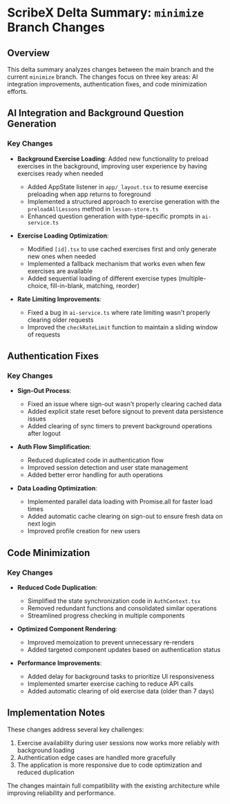 # ScribeX Delta Summary: `minimize` Branch Changes

## Overview

This delta summary analyzes changes between the main branch and the current `minimize` branch. The changes focus on three key areas: AI integration improvements, authentication fixes, and code minimization efforts.

## AI Integration and Background Question Generation

### Key Changes

- **Background Exercise Loading**: Added new functionality to preload exercises in the background, improving user experience by having exercises ready when needed
  - Added AppState listener in `app/_layout.tsx` to resume exercise preloading when app returns to foreground
  - Implemented a structured approach to exercise generation with the `preloadAllLessons` method in `lesson-store.ts`
  - Enhanced question generation with type-specific prompts in `ai-service.ts`

- **Exercise Loading Optimization**: 
  - Modified `[id].tsx` to use cached exercises first and only generate new ones when needed
  - Implemented a fallback mechanism that works even when few exercises are available
  - Added sequential loading of different exercise types (multiple-choice, fill-in-blank, matching, reorder)

- **Rate Limiting Improvements**:
  - Fixed a bug in `ai-service.ts` where rate limiting wasn't properly clearing older requests
  - Improved the `checkRateLimit` function to maintain a sliding window of requests

## Authentication Fixes

### Key Changes

- **Sign-Out Process**: 
  - Fixed an issue where sign-out wasn't properly clearing cached data
  - Added explicit state reset before signout to prevent data persistence issues
  - Added clearing of sync timers to prevent background operations after logout

- **Auth Flow Simplification**:
  - Reduced duplicated code in authentication flow
  - Improved session detection and user state management
  - Added better error handling for auth operations

- **Data Loading Optimization**:
  - Implemented parallel data loading with Promise.all for faster load times
  - Added automatic cache clearing on sign-out to ensure fresh data on next login
  - Improved profile creation for new users

## Code Minimization

### Key Changes

- **Reduced Code Duplication**:
  - Simplified the state synchronization code in `AuthContext.tsx`
  - Removed redundant functions and consolidated similar operations
  - Streamlined progress checking in multiple components

- **Optimized Component Rendering**:
  - Improved memoization to prevent unnecessary re-renders
  - Added targeted component updates based on authentication status

- **Performance Improvements**:
  - Added delay for background tasks to prioritize UI responsiveness
  - Implemented smarter exercise caching to reduce API calls
  - Added automatic clearing of old exercise data (older than 7 days)

## Implementation Notes

These changes address several key challenges:

1. Exercise availability during user sessions now works more reliably with background loading
2. Authentication edge cases are handled more gracefully
3. The application is more responsive due to code optimization and reduced duplication

The changes maintain full compatibility with the existing architecture while improving reliability and performance.